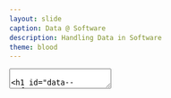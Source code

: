 ```yaml
---
layout: slide
caption: Data @ Software
description: Handling Data in Software
theme: blood
---
```


<section data-markdown data-separator="===" data-separator-vertical="^---$">
  <textarea data-template>

# Data @ Software

===
## Data Models & Query Languages

===
### Data Models

- Relational Model
  - Edgar Codd: "Data is organized into relations (called _tables_ in SQL),
    where each relation is an unordered collection of tuples (_rows_ in SQL)."
  - **schema-on-write**
- Document Model
  - **schema-on-read**
- Graph-based Model

===
### SQL vs NoSQL

- Drivers for NoSQL
  - Greater scalability than relational databases
  - Specialized query operations
  - Dynamic and expressive data model
- **Polyglot persistence** - use both SQL & NoSQL alongside

===
### Sample Model (1/4)

- In relational model, entities are mapped to tables
- In document model, it can be contained in a JSON
  - The relations are **local** to _User_ entity
  - A user can be fetched by one query
- Any `1-to-*` relation shows a tree structure

![resume-class-diagram](/assets/images/slides/data/resume-class-diagram01.png)

---
### Sample Model (2/4)

- We don't want to repeat _Industry_ & _Region_ (normalization)
- Refactor `Education` & `Position` (adding two more `*-to-1` relations)
- Now, only `Education`, `Postion`, and `ContactInfo` are _local_ to `User` 

![resume-class-diagram](/assets/images/slides/data/resume-class-diagram02.png)

---
### Sample Model (3/4)
So in document model
- `*-to-1`
  - Not fit nicely, need _implicit_ joins
  - Usually no join support, such as MongoDB, needs multiple queries (_RethinkDB_ supports)
  - Data has a tendency of becoming more interconnected as features are added to applications
- `1-to-*`
  - Perfect
  - Fetched by single query

---
### Sample Model (4/4)

![resume-m-2-m](/assets/images/slides/data/resume-m2m-rels.png)

- Data within each dotted rectangle can be grouped into one document
- References to _organizations_, _schools_, and other _users_ require joins when queried

===
#### Hierarchical vs Network Model (1/2)

- Start data from a root record
- Hierarchical
  - _CODASYL_ Model
  - Tree structure, every record has exactly one parent
  - A query in CODASYL: moving a cursor through the database by iterating over lists of records and following _access paths_
  - Similar to document model: storing nested records

---
#### Hierarchical vs Network Model (2/2)

- Network
  - A record could have multiple parents
  - Links between records are not foreign keys

===
### Data Locality

- Document Model - a JSON has the data and its nested elements in one fetch
- Oracle multi-table index cluster tables
- Column family in the Bigtable model such as Cassandra & HBase

===
### Query Languages - SQL

- Declarative lang
  - You define _what_ to want
  - But _how_ to achieve the goal is up to the database system’s query optimizer
- Can be executed in parallel

```sql
SELECT
  date_trunc('month', observation_timestamp) AS observ_month,
  sum(num_animals) AS total_animals
FROM observations
WHERE family = 'Sharks'
GROUP BY observ_month
```

---
### Query Languages - MapReduce (1/3)

- A programming model for processing large amounts of data in bulk across many machines
- Available in MongoDB and CouchDB
- `map` known as _collect_, and `reduce` known as _fold_ or _inject_
- Writing two carefully coordinated functions, which is often harder than writing a single query

---
### Query Languages - MapReduce (2/3)

```js
db.observations.mapReduce(
    function map() {
        var year = this.observationTimestamp.getFullYear();
        var month = this.observationTimestamp.getMonth() + 1;
        emit(year + "-" + month, this.numAnimals);
    },
    function reduce(key, values) {
        return Array.sum(values);
		},
    {
        query: { family: "Sharks" },
        out: "monthlySharkReport"
    }
);
```

---
### Query Languages - MapReduce (3/3)
- MongoDB Solution: _aggregation pipeline_

```js
db.observations.aggregate([
    { $match: { family: "Sharks" } },
    { $group: {
        _id: {
            year: { $year: "$observationTimestamp" },
            month: { $month: "$observationTimestamp" }
        },
        totalAnimals: { $sum: "$numAnimals" }
    } }
]);
```

===
### Graph-Like Data Model

- If many-to-many relationships are very common in your data
- Types
  - Property graph model (e.g Neo4j, InfiniteGraph)
  - Triple-store model
- Declarative query languages
  - Cypher
  - SPARQL
  - Datalog

===
## Storage & Retrieval

===
### Simple Key-Value Store

```shell
# O(1) - append
db_set () {
  echo "$1,$2" >> database
}

# O(n) - fetch
db_get () {
  # 'tail -n 1' fetch latest key
  grep "^$1," database | sed -e "s/^$1,//" | tail -n 1
}

db_set 12 '{"name":"London","attractions":["London Eye"]}'
db_get 12
# OUTPUT: {"name":"London","attractions":["London Eye"]}
```

---
### Log-file Data Store

- Pros
  - Append-only sequence of records
  - Fast write data `db-set`
- Cons
  - Slow read data `db-get`, O(n) lookup -> we should use _index_
  - Large data file -> solutions are _segmentation_ & _compaction_ 

---
#### Segmentation, Compaction & Merge

- **Segmentation** - create a new log file based on specific size limit
- **Compaction** - throwing away duplicate keys with the most recent update for each key

![Segmentation, Compaction & Merge](/assets/images/slides/data/seg-compac-merge.png)

---
### Index

- Pros
  - **Well-chosen** indexes speed up read queries
- Cons
  - Every index slows down writes

---
### Hash Index

- Using an in-memory hash map where every key is mapped to a byte offset in the data file
- Example _Bitcask_ in _Riak_
- This structure is suitable when the value for each key is updated frequently (e.g. the value is a counter)

---
### Real Projects Issues

- **File format** - using binary instead of CSV
- **Deleting Records** - append the key with _tombstone_ mark, later discard on merge
- **Crash recovery** - storing a snapshot of in-memory hash index on disk 
- **Partially written records** - using checksums to ignore corrupted data
- **Concurrency control**
  - Only one thread to write data
  - Multiple threads to read concurrently

===
### SSTables

- **SSTable** = Sorted String Table
- Store key-value pairs _sorted by key_
  - Merge segment files like _mergesort_
  - Same key in multiple segments, get the value from the most recent segment
- No need to keep an index of all the keys in memory
  - Find a range in index
  - Scan sorted keys inside the range in the data file

---
### SSTables - Sample

![SSTable on Disk](/assets/images/slides/data/sstable-on-disk.png)

- Looking for _handiwork_
  - In index, it is between _handbag_ & _handsome_
  - Scan in data file inside the range

---
### SSTables - Sparse Index

![SSTable on Disk](/assets/images/slides/data/sstable-on-disk.png)
- One key for every few kilobytes of segment file is sufficient
  - Group those records into a block and compress it before writing it to disk

---
### SSTables - Process (1/2)

- On write, add record to an in-memory balanced tree, called _memtable_.
- When the memtable reaches to a size limit, flush it to disk as an SSTable file as the most recent segment.
  - While the SSTable is being written out to disk, writes can continue to a new memtable instance.

---
### SSTables - Process (2/2)

- On read, first try to find the key in the memtable, then in the most recent on-disk segment, and then older ones.
- From time to time, run a merging and compaction process in the background.
- To avoid crash, we can keep a separate log on disk to which every write is immediately appended not in sorted order.
  - The log file will be truncated after flushing the memtable to an SSTable.

===
### LSM-tree out of SSTables


  </textarea>
</section>